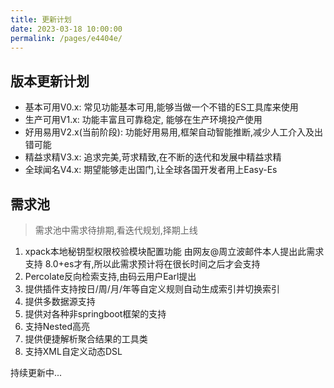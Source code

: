 ```yaml
---
title: 更新计划
date: 2023-03-18 10:00:00
permalink: /pages/e4404e/
---
```

## 版本更新计划

- 基本可用V0.x: 常见功能基本可用,能够当做一个不错的ES工具库来使用
- 生产可用V1.x: 功能丰富且可靠稳定, 能够在生产环境投产使用
- 好用易用V2.x(当前阶段): 功能好用易用,框架自动智能推断,减少人工介入及出错可能  
- 精益求精V3.x: 追求完美,苛求精致,在不断的迭代和发展中精益求精
- 全球闻名V4.x: 期望能够走出国门,让全球各国开发者用上Easy-Es

   

## 需求池

> 需求池中需求待排期,看迭代规划,择期上线

1. xpack本地秘钥型权限校验模块配置功能  由网友@周立波邮件本人提出此需求支持 8.0+es才有,所以此需求预计将在很长时间之后才会支持
1. Percolate反向检索支持,由码云用户Earl提出
1. 提供插件支持按日/周/月/年等自定义规则自动生成索引并切换索引
1. 提供多数据源支持
1. 提供对各种非springboot框架的支持
1. 支持Nested高亮
1. 提供便捷解析聚合结果的工具类
1. 支持XML自定义动态DSL

持续更新中...
